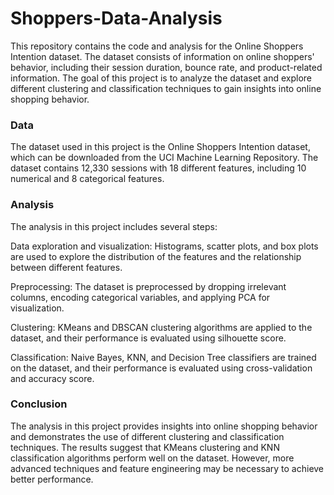 # Shoppers-Data-Analysis


This repository contains the code and analysis for the Online Shoppers Intention dataset. The dataset consists of information on online shoppers' behavior, including their session duration, bounce rate, and product-related information. The goal of this project is to analyze the dataset and explore different clustering and classification techniques to gain insights into online shopping behavior.

### Data

The dataset used in this project is the Online Shoppers Intention dataset, which can be downloaded from the UCI Machine Learning Repository. The dataset contains 12,330 sessions with 18 different features, including 10 numerical and 8 categorical features.

### Analysis
The analysis in this project includes several steps:

Data exploration and visualization: Histograms, scatter plots, and box plots are used to explore the distribution of the features and the relationship between different features.

Preprocessing: The dataset is preprocessed by dropping irrelevant columns, encoding categorical variables, and applying PCA for visualization.

Clustering: KMeans and DBSCAN clustering algorithms are applied to the dataset, and their performance is evaluated using silhouette score.

Classification: Naive Bayes, KNN, and Decision Tree classifiers are trained on the dataset, and their performance is evaluated using cross-validation and accuracy score.

### Conclusion

The analysis in this project provides insights into online shopping behavior and demonstrates the use of different clustering and classification techniques. The results suggest that KMeans clustering and KNN classification algorithms perform well on the dataset. However, more advanced techniques and feature engineering may be necessary to achieve better performance.
